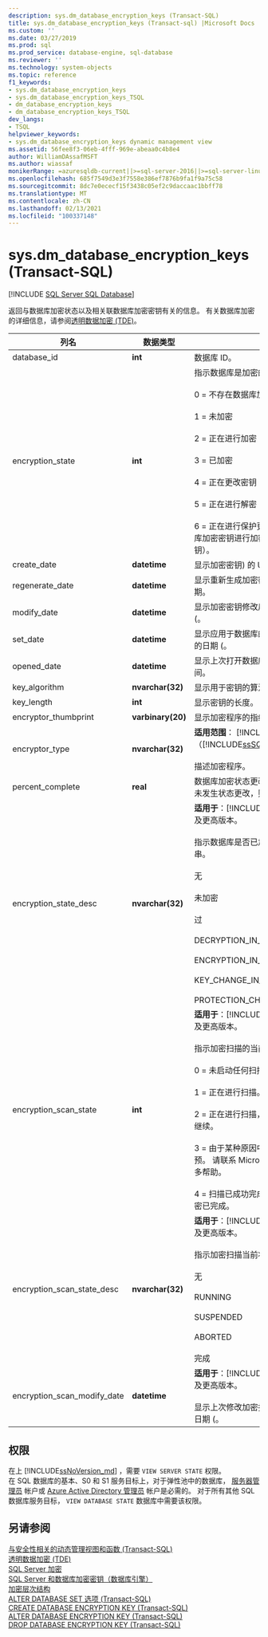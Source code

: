 ```yaml
---
description: sys.dm_database_encryption_keys (Transact-SQL)
title: sys.dm_database_encryption_keys (Transact-sql) |Microsoft Docs
ms.custom: ''
ms.date: 03/27/2019
ms.prod: sql
ms.prod_service: database-engine, sql-database
ms.reviewer: ''
ms.technology: system-objects
ms.topic: reference
f1_keywords:
- sys.dm_database_encryption_keys
- sys.dm_database_encryption_keys_TSQL
- dm_database_encryption_keys
- dm_database_encryption_keys_TSQL
dev_langs:
- TSQL
helpviewer_keywords:
- sys.dm_database_encryption_keys dynamic management view
ms.assetid: 56fee8f3-06eb-4fff-969e-abeaa0c4b8e4
author: WilliamDAssafMSFT
ms.author: wiassaf
monikerRange: =azuresqldb-current||>=sql-server-2016||>=sql-server-linux-2017||=azuresqldb-mi-current
ms.openlocfilehash: 685f7549d3e3f7558e386ef7876b9fa1f9a75c58
ms.sourcegitcommit: 8dc7e0ececf15f3438c05ef2c9daccaac1bbff78
ms.translationtype: MT
ms.contentlocale: zh-CN
ms.lasthandoff: 02/13/2021
ms.locfileid: "100337148"
---
```

# <a name="sysdm_database_encryption_keys-transact-sql"></a>sys.dm_database_encryption_keys (Transact-SQL)
[!INCLUDE [SQL Server SQL Database](../../includes/applies-to-version/sql-asdb.md)]

  返回与数据库加密状态以及相关联数据库加密密钥有关的信息。 有关数据库加密的详细信息，请参阅[透明数据加密 (TDE)](../../relational-databases/security/encryption/transparent-data-encryption.md)。  
 
|列名|数据类型|说明|  
|-----------------|---------------|-----------------|  
|database_id|**int**|数据库 ID。|  
|encryption_state|**int**|指示数据库是加密的还是未加密的。<br /><br /> 0 = 不存在数据库加密密钥，未加密<br /><br /> 1 = 未加密<br /><br /> 2 = 正在进行加密<br /><br /> 3 = 已加密<br /><br /> 4 = 正在更改密钥<br /><br /> 5 = 正在进行解密<br /><br /> 6 = 正在进行保护更改（正在更改对数据库加密密钥进行加密的证书或非对称密钥）。|  
|create_date|**datetime**|显示加密密钥) 的 UTC (日期。|  
|regenerate_date|**datetime**|显示重新生成加密密钥)  (UTC 格式的日期。|  
|modify_date|**datetime**|显示加密密钥修改后) UTC 格式的日期 (。|  
|set_date|**datetime**|显示应用于数据库的加密密钥) UTC 格式的日期 (。|  
|opened_date|**datetime**|显示上次打开数据库密钥)  (UTC 格式的时间。|  
|key_algorithm|**nvarchar(32)**|显示用于密钥的算法。|  
|key_length|**int**|显示密钥的长度。|  
|encryptor_thumbprint|**varbinary(20)**|显示加密程序的指纹。|  
|encryptor_type|**nvarchar(32)**|**适用范围**： [!INCLUDE[ssNoVersion](../../includes/ssnoversion-md.md)] （[!INCLUDE[ssSQL11](../../includes/sssql11-md.md)] 到 [当前版本](/troubleshoot/sql/general/determine-version-edition-update-level)）。<br /><br /> 描述加密程序。|  
|percent_complete|**real**|数据库加密状态更改的完成百分比。 如果未发生状态更改，则为 0。|
|encryption_state_desc|**nvarchar(32)**|**适用于**：[!INCLUDE[sql-server-2019](../../includes/sssql19-md.md)] 及更高版本。<br><br> 指示数据库是否已加密或未加密的字符串。<br><br>无<br><br>未加密<br><br>过<br><br>DECRYPTION_IN_PROGRESS<br><br>ENCRYPTION_IN_PROGRESS<br><br>KEY_CHANGE_IN_PROGRESS<br><br>PROTECTION_CHANGE_IN_PROGRESS|
|encryption_scan_state|**int**|**适用于**：[!INCLUDE[sql-server-2019](../../includes/sssql19-md.md)] 及更高版本。<br><br>指示加密扫描的当前状态。 <br><br>0 = 未启动任何扫描，TDE 未启用<br><br>1 = 正在进行扫描。<br><br>2 = 正在进行扫描，但已挂起，用户可以继续。<br><br>3 = 由于某种原因中止扫描，需要手动干预。 请联系 Microsoft 支持部门以获得更多帮助。<br><br>4 = 扫描已成功完成，TDE 已启用并且加密已完成。|
|encryption_scan_state_desc|**nvarchar(32)**|**适用于**：[!INCLUDE[sql-server-2019](../../includes/sssql19-md.md)] 及更高版本。<br><br>指示加密扫描当前状态的字符串。<br><br> 无<br><br>RUNNING<br><br>SUSPENDED<br><br>ABORTED<br><br>完成|
|encryption_scan_modify_date|**datetime**|**适用于**：[!INCLUDE[sql-server-2019](../../includes/sssql19-md.md)] 及更高版本。<br><br> 显示上次修改加密扫描状态) UTC 格式的日期 (。|
  
## <a name="permissions"></a>权限

在上 [!INCLUDE[ssNoVersion_md](../../includes/ssnoversion-md.md)] ，需要 `VIEW SERVER STATE` 权限。   
在 SQL 数据库的基本、S0 和 S1 服务目标上，对于弹性池中的数据库， [服务器管理员](https://docs.microsoft.com/azure/azure-sql/database/logins-create-manage#existing-logins-and-user-accounts-after-creating-a-new-database) 帐户或 [Azure Active Directory 管理员](https://docs.microsoft.com/azure/azure-sql/database/authentication-aad-overview#administrator-structure) 帐户是必需的。 对于所有其他 SQL 数据库服务目标， `VIEW DATABASE STATE` 数据库中需要该权限。   

## <a name="see-also"></a>另请参阅  

 [与安全性相关的动态管理视图和函数 (Transact-SQL)](../../relational-databases/system-dynamic-management-views/security-related-dynamic-management-views-and-functions-transact-sql.md)   
 [透明数据加密 (TDE)](../../relational-databases/security/encryption/transparent-data-encryption.md)   
 [SQL Server 加密](../../relational-databases/security/encryption/sql-server-encryption.md)   
 [SQL Server 和数据库加密密钥（数据库引擎）](../../relational-databases/security/encryption/sql-server-and-database-encryption-keys-database-engine.md)   
 [加密层次结构](../../relational-databases/security/encryption/encryption-hierarchy.md)   
 [ALTER DATABASE SET 选项 (Transact-SQL)](../../t-sql/statements/alter-database-transact-sql-set-options.md)   
 [CREATE DATABASE ENCRYPTION KEY (Transact-SQL)](../../t-sql/statements/create-database-encryption-key-transact-sql.md)   
 [ALTER DATABASE ENCRYPTION KEY (Transact-SQL)](../../t-sql/statements/alter-database-encryption-key-transact-sql.md)   
 [DROP DATABASE ENCRYPTION KEY (Transact-SQL)](../../t-sql/statements/drop-database-encryption-key-transact-sql.md)  
  
